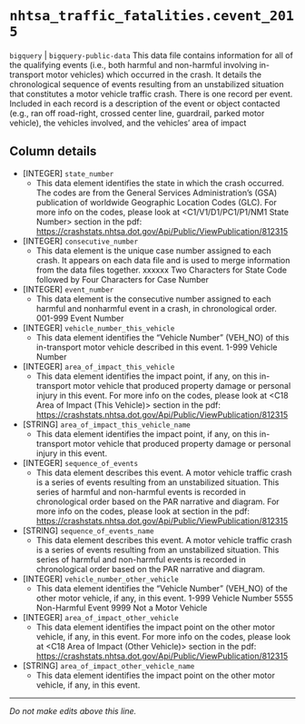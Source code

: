 # `nhtsa_traffic_fatalities.cevent_2015`
`bigquery` | `bigquery-public-data`
This data file contains information for all of the qualifying events (i.e., both harmful and non-harmful involving in-transport motor vehicles) which occurred in the crash. It details the chronological sequence of events resulting from an unstabilized situation that constitutes a motor vehicle traffic crash. There is one record per event. Included in each record is a description of the event or object contacted (e.g.,
ran off road-right, crossed center line, guardrail, parked motor vehicle), the vehicles involved, and the vehicles’ area of impact

## Column details
* [INTEGER]   `state_number`
  - This data element identifies the state in which the crash occurred. The codes are from the General Services Administration’s (GSA) publication of worldwide Geographic Location Codes (GLC). For more info on the codes, please look at <C1/V1/D1/PC1/P1/NM1 State Number> section in the pdf: https://crashstats.nhtsa.dot.gov/Api/Public/ViewPublication/812315
* [INTEGER]   `consecutive_number`
  - This data element is the unique case number assigned to each crash. It appears on each data file and is used to merge information from the data files together. xxxxxx Two Characters for State Code followed by Four Characters for Case Number
* [INTEGER]   `event_number`
  - This data element is the consecutive number assigned to each harmful and nonharmful event in a crash, in chronological order. 001-999 Event Number
* [INTEGER]   `vehicle_number_this_vehicle`
  - This data element identifies the “Vehicle Number” (VEH_NO) of this in-transport motor vehicle described in this event. 1-999 Vehicle Number
* [INTEGER]   `area_of_impact_this_vehicle`
  - This data element identifies the impact point, if any, on this in-transport motor vehicle that produced property damage or personal injury in this event. For more info on the codes, please look at <C18 Area of Impact (This Vehicle)> section in the pdf: https://crashstats.nhtsa.dot.gov/Api/Public/ViewPublication/812315
* [STRING]    `area_of_impact_this_vehicle_name`
  - This data element identifies the impact point, if any, on this in-transport motor vehicle that produced property damage or personal injury in this event.
* [INTEGER]   `sequence_of_events`
  - This data element describes this event. A motor vehicle traffic crash is a series of events resulting from an unstabilized situation. This series of harmful and non-harmful events is recorded in chronological order based on the PAR narrative and diagram. For more info on the codes, please look at <V31 Sequence of Events> section in the pdf: https://crashstats.nhtsa.dot.gov/Api/Public/ViewPublication/812315
* [STRING]    `sequence_of_events_name`
  - This data element describes this event. A motor vehicle traffic crash is a series of events resulting from an unstabilized situation. This series of harmful and non-harmful events is recorded in chronological order based on the PAR narrative and diagram.
* [INTEGER]   `vehicle_number_other_vehicle`
  - This data element identifies the “Vehicle Number” (VEH_NO) of the other motor vehicle, if any, in this event. 1-999 Vehicle Number 5555 Non-Harmful Event 9999 Not a Motor Vehicle
* [INTEGER]   `area_of_impact_other_vehicle`
  - This data element identifies the impact point on the other motor vehicle, if any, in this event. For more info on the codes, please look at <C18 Area of Impact (Other Vehicle)> section in the pdf: https://crashstats.nhtsa.dot.gov/Api/Public/ViewPublication/812315
* [STRING]    `area_of_impact_other_vehicle_name`
  - This data element identifies the impact point on the other motor vehicle, if any, in this event.

-------------------------------------------------------------------------------
*Do not make edits above this line.*
